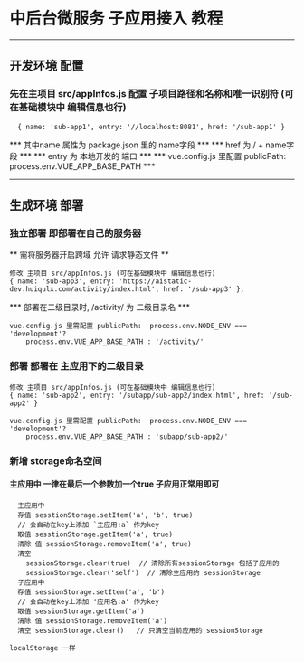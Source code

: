 # 中后台微服务 子应用接入 教程
***************
## 开发环境 配置

### 先在主项目 src/appInfos.js 配置 子项目路径和名称和唯一识别符 (可在基础模块中 编辑信息也行)
```
  { name: 'sub-app1', entry: '//localhost:8081', href: '/sub-app1' }
```
***  其中name 属性为 package.json 里的 name字段 *** 
***  href 为 / + name字段 *** 
***  entry 为 本地开发的 端口 *** 
*** vue.config.js 里配置 publicPath: process.env.VUE_APP_BASE_PATH ***
**************
## 生成环境 部署
### 独立部署 即部署在自己的服务器

** 需将服务器开启跨域 允许 请求静态文件 **
```
修改 主项目 src/appInfos.js (可在基础模块中 编辑信息也行)
{ name: 'sub-app3', entry: 'https://aistatic-dev.huiqulx.com/activity/index.html', href: '/sub-app3' },
```
*** 部署在二级目录时, /activity/ 为 二级目录名 ***
```
vue.config.js 里需配置 publicPath:  process.env.NODE_ENV === 'development'?
    process.env.VUE_APP_BASE_PATH : '/activity/'
```

### 部署  部署在 主应用下的二级目录
```
修改 主项目 src/appInfos.js (可在基础模块中 编辑信息也行)
{ name: 'sub-app2', entry: '/subapp/sub-app2/index.html', href: '/sub-app2' }
```
```
vue.config.js 里需配置 publicPath:  process.env.NODE_ENV === 'development'?
    process.env.VUE_APP_BASE_PATH : 'subapp/sub-app2/'
```


### 新增 storage命名空间 
#### 主应用中  一律在最后一个参数加一个true  子应用正常用即可
```
  主应用中 
  存值 sesstionStorage.setItem('a', 'b', true)
  // 会自动在key上添加 `主应用:a` 作为key
  取值 sesstionStorage.getItem('a', true)
  清除 值 sessionStorage.removeItem('a', true)
  清空 
    sessionStorage.clear(true)  // 清除所有sessionStorage 包括子应用的
    sessionStorage.clear('self')  // 清除主应用的 sessionStorage
  子应用中 
  存值 sessionStorage.setItem('a', 'b')  
  // 会自动在key上添加 '应用名:a' 作为key
  取值 sessionStorage.getItem('a')
  清除 值 sessionStorage.removeItem('a')
  清空 sessionStorage.clear()   // 只清空当前应用的 sessionStorage

localStorage 一样
```